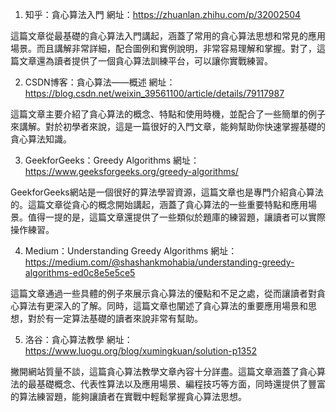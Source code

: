 

1. 知乎：貪心算法入門
網址：https://zhuanlan.zhihu.com/p/32002504

這篇文章從最基礎的貪心算法入門講起，涵蓋了常用的貪心算法思想和常見的應用場景。而且講解非常詳細，配合圖例和實例說明，非常容易理解和掌握。對了，這篇文章還為讀者提供了一個貪心算法訓練平台，可以讓你實戰練習。

2. CSDN博客：貪心算法——概述
網址：https://blog.csdn.net/weixin_39561100/article/details/79117987

這篇文章主要介紹了貪心算法的概念、特點和使用時機，並配合了一些簡單的例子來講解。對於初學者來說，這是一篇很好的入門文章，能夠幫助你快速掌握基礎的貪心算法知識。

3. GeekforGeeks：Greedy Algorithms
網址：https://www.geeksforgeeks.org/greedy-algorithms/

GeekforGeeks網站是一個很好的算法學習資源，這篇文章也是專門介紹貪心算法的。這篇文章從貪心的概念開始講起，涵蓋了貪心算法的一些重要特點和應用場景。值得一提的是，這篇文章還提供了一些類似於題庫的練習題，讓讀者可以實際操作練習。

4. Medium：Understanding Greedy Algorithms
網址：https://medium.com/@shashankmohabia/understanding-greedy-algorithms-ed0c8e5e5ce5

這篇文章通過一些具體的例子來展示貪心算法的優點和不足之處，從而讓讀者對貪心算法有更深入的了解。同時，這篇文章也闡述了貪心算法的重要應用場景和思想，對於有一定算法基礎的讀者來說非常有幫助。

5. 洛谷：貪心算法教學
網址：https://www.luogu.org/blog/xumingkuan/solution-p1352

撇開網站質量不談，這篇貪心算法教學文章內容十分詳盡。這篇文章涵蓋了貪心算法的最基礎概念、代表性算法以及應用場景、編程技巧等方面，同時還提供了豐富的算法練習題，能夠讓讀者在實戰中輕鬆掌握貪心算法思想。